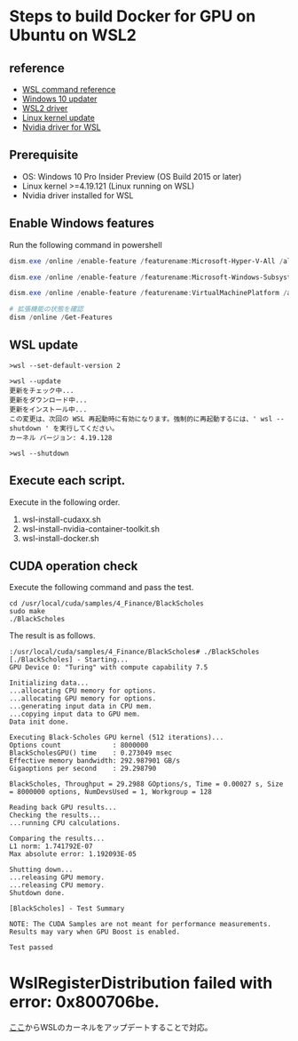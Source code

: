 # Steps to build Docker for GPU on Ubuntu on WSL2
## reference
- [WSL command reference](https://docs.microsoft.com/ja-jp/windows/wsl/reference)
- [Windows 10 updater](https://www.microsoft.com/ja-jp/software-download/windows10)
- [WSL2 driver](https://developer.nvidia.com/cuda/wsl/download)
- [Linux kernel update](https://docs.microsoft.com/ja-jp/windows/wsl/wsl2-kernel#download-the-linux-kernel-update-package)
- [Nvidia driver for WSL](https://developer.nvidia.com/cuda/wsl/download)

## Prerequisite
- OS: Windows 10 Pro Insider Preview (OS Build 2015 or later)
- Linux kernel >=4.19.121 (Linux running on WSL)
- Nvidia driver installed for WSL


## Enable Windows features
Run the following command in powershell
```powershell
dism.exe /online /enable-feature /featurename:Microsoft-Hyper-V-All /all /norestart

dism.exe /online /enable-feature /featurename:Microsoft-Windows-Subsystem-Linux /all /norestart

dism.exe /online /enable-feature /featurename:VirtualMachinePlatform /all /norestart

# 拡張機能の状態を確認
dism /online /Get-Features
```

## WSL update

```
>wsl --set-default-version 2

>wsl --update
更新をチェック中...
更新をダウンロード中...
更新をインストール中...
この変更は、次回の WSL 再起動時に有効になります。強制的に再起動するには、' wsl --shutdown ' を実行してください。
カーネル バージョン: 4.19.128

>wsl --shutdown
```

## Execute each script.
Execute in the following order.

1. wsl-install-cudaxx.sh
1. wsl-install-nvidia-container-toolkit.sh
1. wsl-install-docker.sh


## CUDA operation check
Execute the following command and pass the test.
```
cd /usr/local/cuda/samples/4_Finance/BlackScholes
sudo make
./BlackScholes
```
The result is as follows.
```
:/usr/local/cuda/samples/4_Finance/BlackScholes# ./BlackScholes
[./BlackScholes] - Starting...
GPU Device 0: "Turing" with compute capability 7.5

Initializing data...
...allocating CPU memory for options.
...allocating GPU memory for options.
...generating input data in CPU mem.
...copying input data to GPU mem.
Data init done.

Executing Black-Scholes GPU kernel (512 iterations)...
Options count             : 8000000
BlackScholesGPU() time    : 0.273049 msec
Effective memory bandwidth: 292.987901 GB/s
Gigaoptions per second    : 29.298790

BlackScholes, Throughput = 29.2988 GOptions/s, Time = 0.00027 s, Size = 8000000 options, NumDevsUsed = 1, Workgroup = 128

Reading back GPU results...
Checking the results...
...running CPU calculations.

Comparing the results...
L1 norm: 1.741792E-07
Max absolute error: 1.192093E-05

Shutting down...
...releasing GPU memory.
...releasing CPU memory.
Shutdown done.

[BlackScholes] - Test Summary

NOTE: The CUDA Samples are not meant for performance measurements. Results may vary when GPU Boost is enabled.

Test passed
```

# WslRegisterDistribution failed with error: 0x800706be.


[ここ](https://wslstorestorage.blob.core.windows.net/wslblob/wsl_update_x64.msi)からWSLのカーネルをアップデートすることで対応。
